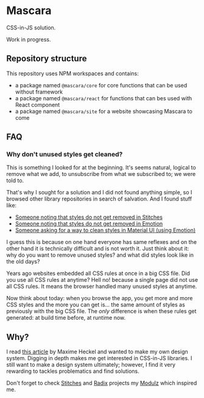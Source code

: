 # Mascara

CSS-in-JS solution.

Work in progress.

## Repository structure

This repository uses NPM workspaces and contains:

- a package named `@mascara/core` for core functions that can be used without framework
- a package named `@mascara/react` for functions that can bes used with React component
- a package named `@mascara/site` for a website showcasing Mascara to come

## FAQ

### Why don't unused styles get cleaned?

This is something I looked for at the beginning. It's seems natural, logical to remove what we add, to unsubscribe from what we subscribed to; we were told to.

That's why I sought for a solution and I did not found anything simple, so I browsed other library repositories in search of salvation. And I found stuff like:

- [Someone noting that styles do not get removed in Stitches](https://github.com/modulz/stitches/issues/884)
- [Someone noting that styles do not get removed in Emotion](https://github.com/emotion-js/emotion/issues/488)
- [Someone asking for a way to clean styles in Material UI (using Emotion)](https://github.com/mui/material-ui/issues/28877)

I guess this is because on one hand everyone has same reflexes and on the other hand it is technically difficult and is not worth it. Just think about it: why do you want to remove unused styles? and what did styles look like in the old days?

Years ago websites embedded all CSS rules at once in a big CSS file. Did you use all CSS rules at anytime? Hell no! because a single page did not use all CSS rules. It means the browser handled many unused styles at anytime.

Now think about today: when you browse the app, you get more and more CSS styles and the more you can get is... the same amount of styles as previously with the big CSS file. The _only_ difference is when these rules get generated: at build time before, at runtime now.

## Why?

I read [this article](https://blog.maximeheckel.com/posts/building-a-design-system-from-scratch/) by Maxime Heckel and wanted to make my own design system. Digging in depth makes me get interested in CSS-in-JS libraries. I still want to make a design system ultimately; however, I find it very rewarding to tackles problematics and find solutions.

Don't forget to check [Stitches](https://stitches.dev/) and [Radix](https://www.radix-ui.com/) projects my [Modulz](https://github.com/modulz) which inspired me.
